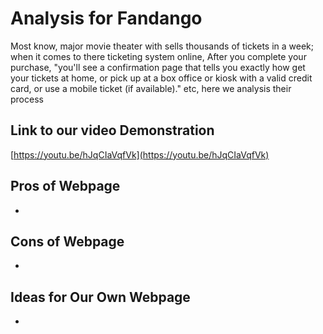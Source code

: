 # Analysis for Fandango

Most know, major movie theater with sells thousands of tickets in a week; when
it comes to there ticketing system online, After you complete your purchase,
"you'll see a confirmation page that tells you exactly how get your tickets at
home, or pick up at a box office or kiosk with a valid credit card, or use a
mobile ticket (if available)." etc, here we analysis their process

## Link to our video Demonstration

[https://youtu.be/hJqCIaVqfVk](https://youtu.be/hJqCIaVqfVk)

## Pros of Webpage

*

## Cons of Webpage

*

## Ideas for Our Own Webpage

*
